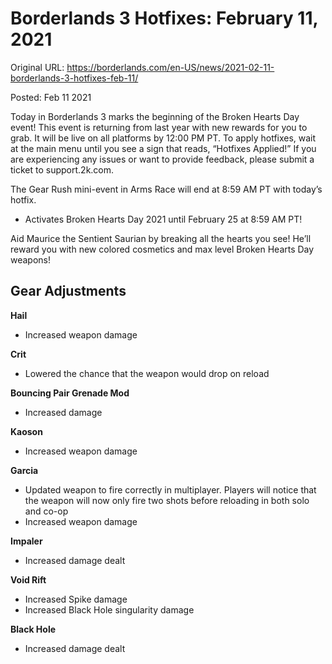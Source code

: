 Borderlands 3 Hotfixes: February 11, 2021
=========================================

Original URL: https://borderlands.com/en-US/news/2021-02-11-borderlands-3-hotfixes-feb-11/

Posted: Feb 11 2021

Today in Borderlands 3 marks the beginning of the Broken Hearts Day event! This event is returning from last year with new rewards for you to grab. It will be live on all platforms by 12:00 PM PT. To apply hotfixes, wait at the main menu until you see a sign that reads, “Hotfixes Applied!” If you are experiencing any issues or want to provide feedback, please submit a ticket to support.2k.com.

The Gear Rush mini-event in Arms Race will end at 8:59 AM PT with today’s hotfix.

- Activates Broken Hearts Day 2021 until February 25 at 8:59 AM PT!

Aid Maurice the Sentient Saurian by breaking all the hearts you see! He’ll reward you with new colored cosmetics and max level Broken Hearts Day weapons!

Gear Adjustments
----------------

**Hail**

- Increased weapon damage

**Crit**

- Lowered the chance that the weapon would drop on reload

**Bouncing Pair Grenade Mod**

- Increased damage

**Kaoson**

- Increased weapon damage

**Garcia**

- Updated weapon to fire correctly in multiplayer. Players will notice that the weapon will now only fire two shots before reloading in both solo and co-op
- Increased weapon damage

**Impaler**

- Increased damage dealt

**Void Rift**

- Increased Spike damage
- Increased Black Hole singularity damage

**Black Hole**

- Increased damage dealt

